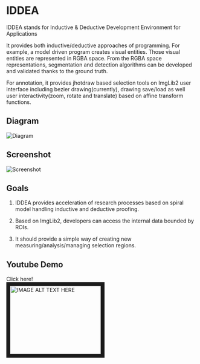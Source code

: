 IDDEA
=====

IDDEA stands for Inductive &amp; Deductive Development Environment for Applications

It provides both inductive/deductive approaches of programming.
For example, a model driven program creates visual entities. Those visual entities are represented in RGBA space.
From the RGBA space representations, segmentation and detection algorithms can be developed and validated thanks to the ground truth.

For annotation, it provides jhotdraw based selection tools on ImgLib2 user interface
including bezier drawing(currently), drawing save/load as well user
interactivity(zoom, rotate and translate) based on affine transform functions.

Diagram
--
![Diagram](https://github.com/hkmoon/IDDEA/blob/master/InteractiveDisplay/doc/IDDEA-mindmap.png?raw=true)

Screenshot
--
![Screenshot](https://github.com/hkmoon/IDDEA/blob/master/InteractiveDisplay/doc/screenshot01.png?raw=true)

Goals
------

1. IDDEA provides acceleration of research processes based on spiral model handling inductive and deductive proofing.

2. Based on ImgLib2, developers can access the internal data bounded by ROIs.

3. It should provide a simple way of creating new measuring/analysis/managing selection regions.


Youtube Demo
--

Click here!<br/>
<a href="http://www.youtube.com/watch?feature=player_embedded&v=I410tC76-ws" target="_blank">
<img src="http://img.youtube.com/vi/I410tC76-ws/0.jpg" alt="IMAGE ALT TEXT HERE" width="240" height="180" border="10" />
</a>
